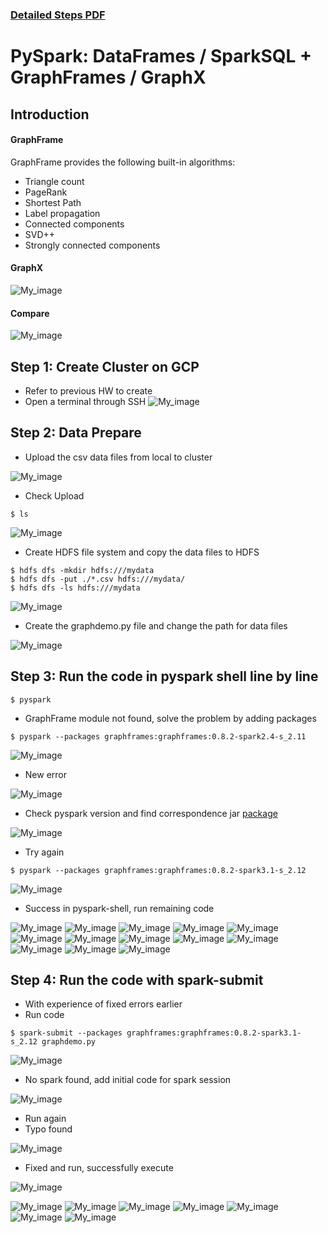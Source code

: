 ### [Detailed Steps PDF](Detailed_Step_GraphFrame.pdf)

# **PySpark: DataFrames / SparkSQL  + GraphFrames / GraphX**

## **Introduction**

#### **GraphFrame**

GraphFrame provides the following built-in algorithms:

*   Triangle count
*   PageRank
*   Shortest Path
*   Label propagation
*   Connected components
*   SVD++
*   Strongly connected components


#### **GraphX**
![My_image](https://hc.labnet.sfbu.edu/~henry/npu/classes/pyspark_sql_recipes/graphframes/slide/3fig2.webp)

#### **Compare**
![My_image](image/compare.png)

## **Step 1: Create Cluster on GCP**


*   Refer to previous HW to create
*   Open a terminal through SSH
![My_image](image/start.png)

## **Step 2: Data Prepare**

*   Upload the csv data files from local to cluster

![My_image](image/upload.png)

*   Check Upload

```
$ ls
```
![My_image](image/checkdata.png)


*   Create HDFS file system and copy the data files to HDFS

```
$ hdfs dfs -mkdir hdfs:///mydata
$ hdfs dfs -put ./*.csv hdfs:///mydata/
$ hdfs dfs -ls hdfs:///mydata
```
![My_image](image/hdfs.png)

*   Create the graphdemo.py file and change the path for data files

![My_image](image/path.png)


## **Step 3: Run the code in pyspark shell line by line**

```
$ pyspark
```

*   GraphFrame module not found, solve the problem by adding packages

```
$ pyspark --packages graphframes:graphframes:0.8.2-spark2.4-s_2.11
```

![My_image](image/firsttry.png)

*   New error

![My_image](image/error.png)

*   Check pyspark version and find correspondence jar [package](https://spark-packages.org/package/graphframes/graphframes)

![My_image](image/pyspark_v.png)

*   Try again

```
$ pyspark --packages graphframes:graphframes:0.8.2-spark3.1-s_2.12
```
![My_image](image/shell_c.png)

*   Success in pyspark-shell, run remaining code

![My_image](image/shell_1.png)
![My_image](image/shell_2.png)
![My_image](image/shell_3.png)
![My_image](image/shell_4.png)
![My_image](image/shell_5.png)
![My_image](image/shell_6.png)
![My_image](image/shell_7.png)
![My_image](image/shell_8.png)
![My_image](image/shell_9.png)
![My_image](image/shell_10.png)
![My_image](image/shell_11.png)
![My_image](image/shell_12.png)
![My_image](image/shell_13.png)


## **Step 4: Run the code with spark-submit**

*   With experience of fixed errors earlier
*   Run code

```
$ spark-submit --packages graphframes:graphframes:0.8.2-spark3.1-s_2.12 graphdemo.py
```
![My_image](image/submit_c.png)

*   No spark found, add initial code for spark session

![My_image](image/session.png)

*   Run again
*   Typo found

![My_image](image/typo.png)

*   Fixed and run, successfully execute

![My_image](image/typo_fix.png)

![My_image](image/submit_1.png)
![My_image](image/submit_2.png)
![My_image](image/submit_3.png)
![My_image](image/submit_4.png)
![My_image](image/submit_5.png)
![My_image](image/submit_6.png)
![My_image](image/submit_7.png)



